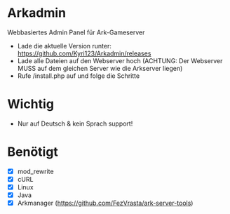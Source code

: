 # Arkadmin 
Webbasiertes Admin Panel für Ark-Gameserver

- Lade die aktuelle Version runter: https://github.com/Kyri123/Arkadmin/releases
- Lade alle Dateien auf den Webserver hoch (ACHTUNG: Der Webserver MUSS auf dem gleichen Server wie die Arkserver liegen)
- Rufe <url>/install.php auf und folge die Schritte

# Wichtig

- Nur auf Deutsch & kein Sprach support!

# Benötigt
- [x] mod_rewrite
- [x] cURL
- [x] Linux
- [x] Java
- [x] Arkmanager (https://github.com/FezVrasta/ark-server-tools)
